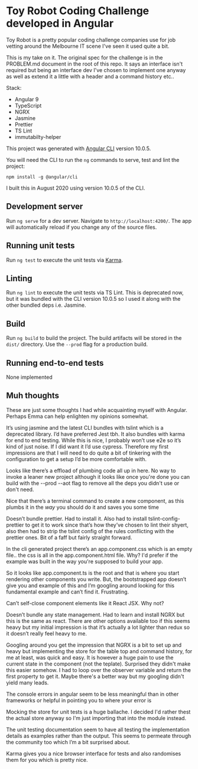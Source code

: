 # Toy Robot Coding Challenge developed in Angular

Toy Robot is a pretty popular coding challenge companies use for job vetting around the Melbourne IT scene I've seen it used quite a bit.

This is my take on it. The original spec for the challenge is in the PROBLEM.md document in the root of this repo. It says an interface isn't required but being an interface dev I've chosen to implement one anyway as well as extend it a little with a header and a command history etc..

Stack:

- Angular 9
- TypeScript
- NGRX
- Jasmine
- Prettier
- TS Lint
- immutabilty-helper

This project was generated with [Angular CLI](https://github.com/angular/angular-cli) version 10.0.5.

You will need the CLI to run the `ng` commands to serve, test and lint the project:

```
npm install -g @angular/cli
```

I built this in August 2020 using version 10.0.5 of the CLI.

## Development server

Run `ng serve` for a dev server. Navigate to `http://localhost:4200/`. The app will automatically reload if you change any of the source files.

## Running unit tests

Run `ng test` to execute the unit tests via [Karma](https://karma-runner.github.io).

## Linting

Run `ng lint` to execute the unit tests via TS Lint. This is deprecated now, but it was bundled with the CLI version 10.0.5 so I used it along with the other bundled deps i.e. Jasmine.

## Build

Run `ng build` to build the project. The build artifacts will be stored in the `dist/` directory. Use the `--prod` flag for a production build.

## Running end-to-end tests

None implemented

## Muh thoughts

These are just some thoughts I had while acquainting myself with Angular. Perhaps Emma can help enlighten my opinions somewhat.

It’s using jasmine and the latest CLI bundles with tslint which is a deprecated library. I’d have preferred Jest tbh. It also bundles with karma for end to end testing. While this is nice, I probably won’t use e2e so it’s kind of just noise. If I did want it I’d use cypress. Therefore my first impressions are that I will need to do quite a bit of tinkering with the configuration to get a setup I’d be more comfortable with.

Looks like there’s a effload of plumbing code all up in here. No way to invoke a leaner new project although it looks like once you're done you can build with the --prod --aot flag to remove all the deps you didn't use or don't need.

Nice that there’s a terminal command to create a new component, as this plumbs it in the _way_ you should do it and saves you some time

Doesn’t bundle prettier. Had to install it. Also had to install tslint-config-prettier to get it to work since that’s how they’ve chosen to lint their shyert, also then had to strip the tslint config of the rules conflicting with the prettier ones. Bit of a faff but fairly straight forward.

In the cli generated project there’s an app.component.css which is an empty file.. the css is all in the app.component.html file. Why? I'd prefer if the example was built in the way you're supposed to build your app.

So it looks like app.component.ts is the root and that is where you start rendering other components you write. But, the bootstrapped app doesn’t give you and example of this and I’m googling around looking for this fundamental example and can’t find it. Frustrating.

Can’t self-close component elements like it React JSX. Why not?

Doesn’t bundle any state management. Had to learn and install NGRX but this is the same as react. There are other options available too if this seems heavy but my initial impression is that it’s actually a lot lighter than redux so it doesn’t really feel heavy to me.

Googling around you get the impression that NGRX is a bit to set up and heavy but implementing the store for the table top and command history, for me at least, was quick and easy. It is however a huge pain to use the current state in the component (not the teplate). Surprised they didn't make this easier somehow. I had to loop over the observer variable and return the first property to get it. Maybe there's a better way but my googling didn't yield many leads.

The console errors in angular seem to be less meaningful than in other frameworks or helpful in pointing you to where your error is

Mocking the store for unit tests is a huge ballache. I decided I'd rather thest the actual store anyway so I'm just importing that into the module instead.

The unit testing documentation seem to have all testing the implementation details as examples rather than the output. This seems to permeate through the community too which I’m a bit surprised about.

Karma gives you a nice browser interface for tests and also randomises them for you which is pretty nice.
